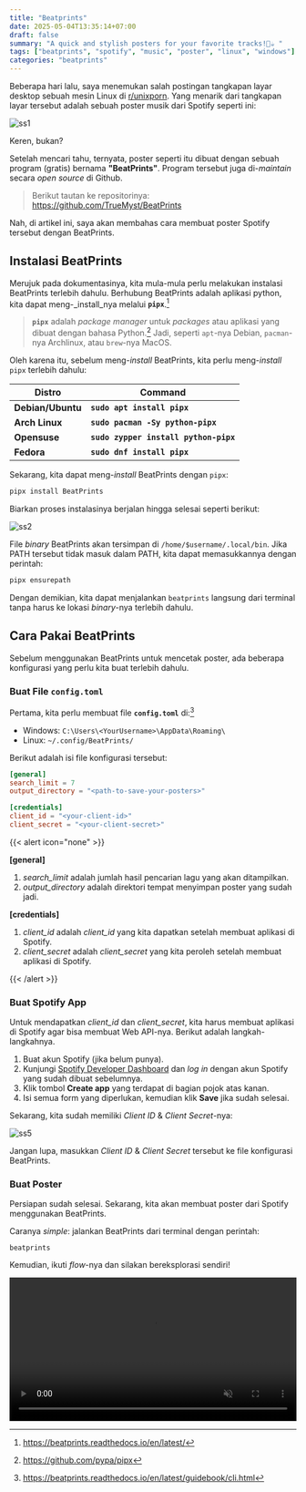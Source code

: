 ```yaml
---
title: "Beatprints"
date: 2025-05-04T13:35:14+07:00
draft: false
summary: "A quick and stylish posters for your favorite tracks!🎷☕️ "
tags: ["beatprints", "spotify", "music", "poster", "linux", "windows"]
categories: "beatprints"
---
```


Beberapa hari lalu, saya menemukan salah postingan tangkapan layar desktop sebuah mesin Linux di [r/unixporn](https://reddit.com/r/unixporn). Yang menarik dari tangkapan layar tersebut adalah sebuah poster musik dari Spotify seperti ini:

![ss1](/beatprints/ss1.png "BeatPrints")

Keren, bukan?

Setelah mencari tahu, ternyata, poster seperti itu dibuat dengan sebuah program (gratis) bernama **"BeatPrints"**. Program tersebut juga di-_maintain_ secara _open source_ di Github.

> Berikut tautan ke repositorinya: https://github.com/TrueMyst/BeatPrints

Nah, di artikel ini, saya akan membahas cara membuat poster Spotify tersebut dengan BeatPrints.

## Instalasi BeatPrints

Merujuk pada dokumentasinya, kita mula-mula perlu melakukan instalasi BeatPrints terlebih dahulu. Berhubung BeatPrints adalah aplikasi python, kita dapat meng-_install_nya melalui **`pipx`**.[^1]

> **`pipx`** adalah _package manager_ untuk _packages_ atau aplikasi yang dibuat dengan bahasa Python.[^2] Jadi, seperti `apt`-nya Debian, `pacman`-nya Archlinux, atau `brew`-nya MacOS.

Oleh karena itu, sebelum meng-_install_ BeatPrints, kita perlu meng-_install_ `pipx` terlebih dahulu:   

|       Distro      |                  Command                      |
|       ---         |                   ---                         |
| **Debian/Ubuntu** | **`sudo apt install pipx`**                   |
| **Arch Linux**    | **`sudo pacman -Sy python-pipx`**             |
| **Opensuse**      | **`sudo zypper install python-pipx`**         |
| **Fedora**        | **`sudo dnf install pipx`**                   |

Sekarang, kita dapat meng-_install_ BeatPrints dengan `pipx`:

```python
pipx install BeatPrints
```

Biarkan proses instalasinya berjalan hingga selesai seperti berikut:

![ss2](/beatprints/ss2.png "BeatPrints installation via pipx")

File _binary_ BeatPrints akan tersimpan di `/home/$username/.local/bin`. Jika PATH tersebut tidak masuk dalam PATH, kita dapat memasukkannya dengan perintah:

```python
pipx ensurepath
```

Dengan demikian, kita dapat menjalankan `beatprints` langsung dari terminal tanpa harus ke lokasi _binary_-nya terlebih dahulu.

## Cara Pakai BeatPrints

Sebelum menggunakan BeatPrints untuk mencetak poster, ada beberapa konfigurasi yang perlu kita buat terlebih dahulu.

### Buat File `config.toml`

Pertama, kita perlu membuat file **`config.toml`** di:[^3]
- Windows: `C:\Users\<YourUsername>\AppData\Roaming\`
- Linux: `~/.config/BeatPrints/`

Berikut adalah isi file konfigurasi tersebut:

```toml
[general]
search_limit = 7
output_directory = "<path-to-save-your-posters>"

[credentials]
client_id = "<your-client-id>"
client_secret = "<your-client-secret>"
```

{{< alert icon="none" >}}

**[general]**
1. *search_limit* adalah jumlah hasil pencarian lagu yang akan ditampilkan.
2. *output_directory* adalah direktori tempat menyimpan poster yang sudah jadi.

**[credentials]**
1. *client_id* adalah *client_id* yang kita dapatkan setelah membuat aplikasi di Spotify.
2. *client_secret* adalah *client_secret* yang kita peroleh setelah membuat aplikasi di Spotify.

{{< /alert >}}

### Buat Spotify App

Untuk mendapatkan *client_id* dan *client_secret*, kita harus membuat aplikasi di Spotify agar bisa membuat Web API-nya. Berikut adalah langkah-langkahnya.

1. Buat akun Spotify (jika belum punya).
2. Kunjungi [Spotify Developer Dashboard](https://developer.spotify.com/dashboard) dan *log in* dengan akun Spotify yang sudah dibuat sebelumnya.
3. Klik tombol **Create app** yang terdapat di bagian pojok atas kanan.
4. Isi semua form yang diperlukan, kemudian klik **Save** jika sudah selesai.

Sekarang, kita sudah memiliki _Client ID_ & _Client Secret_-nya:

![ss5](/beatprints/ss5.png "Spotify Web API creds")

Jangan lupa, masukkan _Client ID_ & _Client Secret_ tersebut ke file konfigurasi BeatPrints.

### Buat Poster

Persiapan sudah selesai. Sekarang, kita akan membuat poster dari Spotify menggunakan BeatPrints. 

Caranya _simple_: jalankan BeatPrints dari terminal dengan perintah: 
```shell
beatprints
```

Kemudian, ikuti _flow_-nya dan silakan bereksplorasi sendiri!

<video width="100%" controls autoplay loop muted>
  <source src="/beatprints/vid1.webm" type="video/mp4">
</video>



[^1]: https://beatprints.readthedocs.io/en/latest/
[^2]: https://github.com/pypa/pipx
[^3]: https://beatprints.readthedocs.io/en/latest/guidebook/cli.html